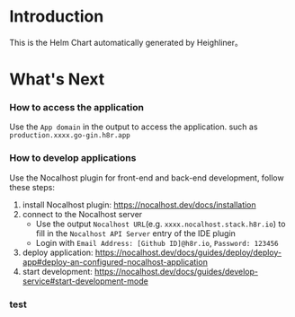 # Introduction
This is the Helm Chart automatically generated by Heighliner。

# What's Next
### How to access the application
Use the `App domain` in the output to access the application. such as `production.xxxx.go-gin.h8r.app`

### How to develop applications
Use the Nocalhost plugin for front-end and back-end development, follow these steps:

1. install Nocalhost plugin: https://nocalhost.dev/docs/installation
2. connect to the Nocalhost server
    * Use the output `Nocalhost URL`(e.g. `xxxx.nocalhost.stack.h8r.io`) to fill in the `Nocalhost API Server` entry of the IDE plugin
    * Login with `Email Address: [Github ID]@h8r.io`, `Password: 123456`
3. deploy application: https://nocalhost.dev/docs/guides/deploy/deploy-app#deploy-an-configured-nocalhost-application
4. start development: https://nocalhost.dev/docs/guides/develop-service#start-development-mode

### test
